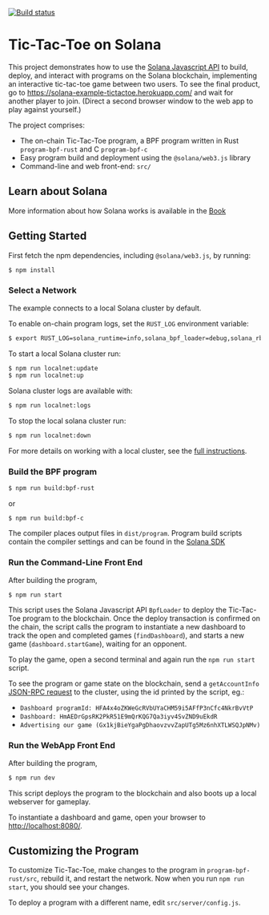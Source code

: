 [![Build status][travis-image]][travis-url]

[travis-image]: https://api.travis-ci.org/solana-labs/example-tictactoe.svg?branch=master
[travis-url]: https://travis-ci.org/solana-labs/example-tictactoe

# Tic-Tac-Toe on Solana

This project demonstrates how to use the [Solana Javascript API](https://github.com/solana-labs/solana-web3.js)
to build, deploy, and interact with programs on the Solana blockchain, implementing an interactive tic-tac-toe game between two users.
To see the final product, go to https://solana-example-tictactoe.herokuapp.com/ and wait for another player to join.
(Direct a second browser window to the web app to play against yourself.)

The project comprises:

* The on-chain Tic-Tac-Toe program, a BPF program written in Rust `program-bpf-rust` and C `program-bpf-c`
* Easy program build and deployment using the `@solana/web3.js` library
* Command-line and web front-end: `src/`

## Learn about Solana

More information about how Solana works is available in the [Book](https://docs.solana.com/book/)

## Getting Started

First fetch the npm dependencies, including `@solana/web3.js`, by running:
```bash
$ npm install
```

### Select a Network
The example connects to a local Solana cluster by default.

To enable on-chain program logs, set the `RUST_LOG` environment variable:
```bash
$ export RUST_LOG=solana_runtime=info,solana_bpf_loader=debug,solana_rbpf=debug
```

To start a local Solana cluster run:
```bash
$ npm run localnet:update
$ npm run localnet:up
```

Solana cluster logs are available with:
```bash
$ npm run localnet:logs
```

To stop the local solana cluster run:
```bash
$ npm run localnet:down
```

For more details on working with a local cluster, see the [full instructions](https://github.com/solana-labs/solana-web3.js#local-network).

### Build the BPF program
```sh
$ npm run build:bpf-rust
```
or
```
$ npm run build:bpf-c
```

The compiler places output files in `dist/program`. Program build scripts contain the compiler settings and can be found in the [Solana SDK](https://github.com/solana-labs/solana/tree/master/sdk/bpf/rust)

### Run the Command-Line Front End
After building the program,

```sh
$ npm run start
```

This script uses the Solana Javascript API `BpfLoader` to deploy the Tic-Tac-Toe program to the blockchain.
Once the deploy transaction is confirmed on the chain, the script calls the program to instantiate a new dashboard
to track the open and completed games (`findDashboard`), and starts a new game (`dashboard.startGame`), waiting for an opponent.

To play the game, open a second terminal and again run the `npm run start` script.

To see the program or game state on the blockchain, send a `getAccountInfo` [JSON-RPC request](https://solana-labs.github.io/solana/jsonrpc-api.html#getaccountinfo) to the cluster, using the id printed by the script, eg.:
* `Dashboard programId: HFA4x4oZKWeGcRVbUYaCHM59i5AFfP3nCfc4NkrBvVtP`
* `Dashboard: HmAEDrGpsRK2PkR51E9mQrKQG7Qa3iyv4SvZND9uEkdR`
* `Advertising our game (Gx1kjBieYgaPgDhaovzvvZapUTg5Mz6nhXTLWSQJpNMv)`

### Run the WebApp Front End
After building the program,

```sh
$ npm run dev
```

This script deploys the program to the blockchain and also boots up a local webserver
for gameplay.

To instantiate a dashboard and game, open your browser to [http://localhost:8080/](http://localhost:8080/).

## Customizing the Program
To customize Tic-Tac-Toe, make changes to the program in `program-bpf-rust/src`, rebuild it, and restart the network.
Now when you run `npm run start`, you should see your changes.

To deploy a program with a different name, edit `src/server/config.js`.
